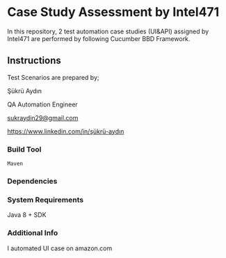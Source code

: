 # Case Study Assessment by Intel471

In this repository, 2 test automation case studies (UI&API) assigned by Intel471 are performed by following Cucumber BBD Framework.  

## Instructions
Test Scenarios are prepared by;

Şükrü Aydın

QA Automation Engineer

sukraydin29@gmail.com

https://www.linkedin.com/in/şükrü-aydın

### Build Tool
```Maven```

### Dependencies


### System Requirements
Java 8 + SDK

### Additional Info
I automated UI case on amazon.com
